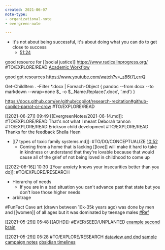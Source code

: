 ```yaml
---
created: 2021-06-07
note-type: 
- organizational-note
- evergreen-note

---
```


- It's not about being successful, it's about doing what you can do to get close to success
	-  [51:24](https://youtu.be/wsGrMgtsKOs?t=3146#t=3084.5915995880127)

good resource for [[social justice]] https://www.radicalinprogress.org/ #TO/EXPLORE/READ 
[Academic Workflow](https://forum.obsidian.md/t/zotero-zotfile-mdnotes-obsidian-[[dataview]]-workflow/15536)

good gpt resources https://www.youtube.com/watch?v=_z86t7LerrQ

Get-ChildItem . -Filter *.docx | 
Foreach-Object {
    pandoc --from docx --to markdown --wrap=none $_ -o $_.Name.Replace('.docx', '.md')
}

https://docs.github.com/en/github/copilot/research-recitation#github-copilot-parrot-or-crow #TO/EXPLORE/READ 

[[2021-06-27]] 09:49
[[EvergreenNotes/2021-06-14.md]]: #TO/EXPLORE/READ That's not what I meant Deborah tannon #TO/EXPLORE/READ Erickson child development #TO/EXPLORE/READ Thanks for the feedback Sheila Heen

- [[7 types of toxic family systems.md]]: #TO/DO/CONCEPTUALIZE [10:52](https://www.youtube.com/watch?v=upAdaOmiRX8#t=652.6708148474121)
	- Coming from a home that is lacking [[love]] will make it hard to take in kindness or understand that they're lovable because that would cause all of the grief of not being loved in childhood to come up

[[2022-06-16]] 10:30
[[Your anxiety knows your insecurities better than you do]]: #TO/EXPLORE/RESEARCH 
- Hierarchy of needs 
	- If you are in a bad situation you can't advance past that state but you don't lose those higher needs 
- arbitrage

#FunFact Cave art (drawn between 10k-35k years ago) was done by men and [[women]] of all ages but it was dominated by teenage males [#Ref](https://www.livescience.com/7028-ancient-cave-art-full-teenage-graffiti.html)

[[2021-05-29]] 05:48 [[ADHD]]: #EVER/SEED/UNPLANTED [ example second brain](https://notes.nicolevanderhoeven.com/Video/Roam+Tour+1+-+Professor+Joel+Chan+-+Zettelkasten+and+Evergreen+Notes+for+Generative+Thought)

[[2021-05-29]] 05:28 #TO/EXPLORE/RESEARCH [dataview and dnd](https://forum.obsidian.md/t/dataview-plugin-snippet-showcase/13673/30) [sample campaign notes](https://github.com/ebullient/campaign-notes/tree/main) [obsidian timelines](https://github.com/Darakah/obsidian-timelines)

